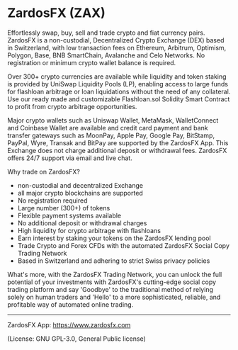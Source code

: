 # ZardosFX (ZAX)
Effortlessly swap, buy, sell and trade crypto and fiat currency pairs.
ZardosFX is a non-custodial, Decentralized Crypto Exchange (DEX) based in Switzerland, with low transaction fees on Ethereum, Arbitrum, Optimism, Polygon, Base, BNB SmartChain, Avalanche and Celo Networks. No registration or minimum crypto wallet balance is required.

Over 300+ crypto currencies are available while liquidity and token staking is provided by UniSwap Liquidity Pools (LP), enabling access to large funds for flashloan arbitrage or loan liquidations without the need of any collateral. Use our ready made and customizable Flashloan.sol Solidity Smart Contract to profit from crypto arbitrage opportunities.

Major crypto wallets such as Uniswap Wallet, MetaMask, WalletConnect and Coinbase Wallet are available and credit card payment and bank transfer gateways such as MoonPay, Apple Pay, Google Pay, BitStamp, PayPal, Wyre, Transak and BitPay are supported by the ZardosFX App. This Exchange does not charge additional deposit or withdrawal fees. ZardosFX offers 24/7 support via email and live chat. 

Why trade on ZardosFX?
- non-custodial and decentralized Exchange
- all major crypto blockchains are supported
- No registration required
- Large number (300+) of tokens
- Flexible payment systems available
- No additional deposit or withdrawal charges
- High liquidity for crypto arbitrage with flashloans
- Earn interest by staking your tokens on the ZardosFX lending pool
- Trade Crypto and Forex CFDs with the automated ZardosFX Social Copy Trading Network
- Based in Switzerland and adhering to strict Swiss privacy policies

What's more, with the ZardosFX Trading Network, you can unlock the full potential of your investments with ZardosFX's cutting-edge social copy trading platform and say 'Goodbye' to the traditional method of relying solely on human traders and 'Hello' to a more sophisticated, reliable, and profitable way of automated online trading.

____
ZardosFX App: https://www.zardosfx.com

(License: GNU GPL-3.0, General Public license)
